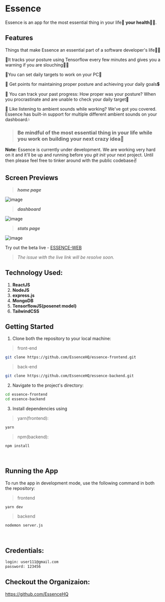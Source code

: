# Essence

Essence is an app for the most essential thing in your life🏃 **your health**🏃‍♂️.

## Features

Things that make Essence an essential part of a software developer's life👩‍💻

📌It tracks your posture using Tensorflow every few minutes and gives you a warning if you are slouching🙆‍♂️

📌You can set daily targets to work on your PC🎯

📌 Get points for maintaining proper posture and achieving your daily goals💲

📌 You can track your past progress: How proper was your posture? When you procrastinate and are unable to check your daily target📝

📌 Like listening to ambient sounds while working? We've got you covered. Essence has built-in support for multiple different ambient sounds on your dashboard🎶

> ### Be mindful of the most essential thing in your life while you work on building your next crazy idea💫



**Note:** Essence is currently under development. We are working very hard on it and it'll be up and running before you _git init_ your next project. Until then please feel free to tinker around with the public codebase✌️

## Screen Previews
<blockquote><b><i>home page</i></b></blockquote>

![image](https://github.com/EssenceHQ/.github/assets/54448525/fdf6b046-7292-41cc-9a89-cfe5df0950ce)
<blockquote><b><i>dashboard</i></b></blockquote>

![image](https://github.com/EssenceHQ/.github/assets/54448525/7305006c-265d-4512-ace8-85a18e8ce8b9)
<blockquote><b><i>stats page</i></b></blockquote>

![image](https://github.com/EssenceHQ/.github/assets/54448525/b16043dc-f446-4671-8a53-59226bfdfd60)

Try out the beta live - [ESSENCE-WEB](essence-omega.vercel.app/)
<blockquote><i>The issue with the live link will be resolve soon.</i></blockquote>


## Technology Used:

1. **ReactJS**
2. **NodeJS**
3. **express.js**
4. **MongoDB**
5. **TensorflowJS(posenet model)**
5. **TailwindCSS**

## Getting Started

1. Clone both the repository to your local machine:
>  front-end
```bash
git clone https://github.com/EssenceHQ/essence-frontend.git
```
>  back-end
```bash
git clone https://github.com/EssenceHQ/essence-backend.git
```

2. Navigate to the project's directory:

```bash
cd essence-frontend
cd essence-backend
```

3. Install dependencies using 
>yarn(frontend):

```bash
yarn
```
>npm(backend):

```bash
npm install
```
<br>

## Running the App

To run the app in development mode, use the following command in both the repository:
>frontend
```bash
yarn dev
```
>backend
```bash
nodemon server.js
```

<br>

## Credentials:
```bash
login: user111@gmail.com
password: 123456
```

## Checkout the Organizaion:
https://github.com/EssenceHQ